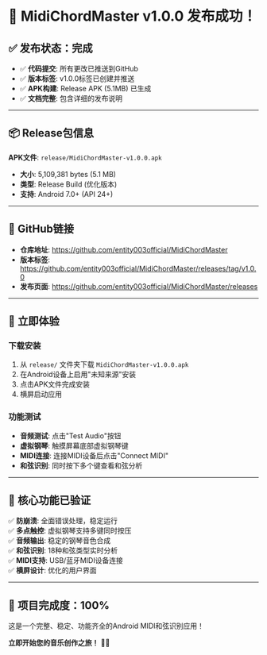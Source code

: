 # 🚀 MidiChordMaster v1.0.0 发布成功！

## ✅ 发布状态：完成

- ✅ **代码提交**: 所有更改已推送到GitHub
- ✅ **版本标签**: v1.0.0标签已创建并推送
- ✅ **APK构建**: Release APK (5.1MB) 已生成
- ✅ **文档完整**: 包含详细的发布说明

---

## 📦 Release包信息

**APK文件**: `release/MidiChordMaster-v1.0.0.apk`
- **大小**: 5,109,381 bytes (5.1 MB)
- **类型**: Release Build (优化版本)
- **支持**: Android 7.0+ (API 24+)

---

## 🔗 GitHub链接

- **仓库地址**: https://github.com/entity003official/MidiChordMaster
- **版本标签**: https://github.com/entity003official/MidiChordMaster/releases/tag/v1.0.0
- **发布页面**: https://github.com/entity003official/MidiChordMaster/releases

---

## 📱 立即体验

### 下载安装
1. 从 `release/` 文件夹下载 `MidiChordMaster-v1.0.0.apk`
2. 在Android设备上启用"未知来源"安装
3. 点击APK文件完成安装
4. 横屏启动应用

### 功能测试
- **音频测试**: 点击"Test Audio"按钮
- **虚拟钢琴**: 触摸屏幕底部虚拟钢琴键
- **MIDI连接**: 连接MIDI设备后点击"Connect MIDI"
- **和弦识别**: 同时按下多个键查看和弦分析

---

## 🎯 核心功能已验证

✅ **防崩溃**: 全面错误处理，稳定运行  
✅ **多点触控**: 虚拟钢琴支持多键同时按压  
✅ **音频输出**: 稳定的钢琴音色合成  
✅ **和弦识别**: 18种和弦类型实时分析  
✅ **MIDI支持**: USB/蓝牙MIDI设备连接  
✅ **横屏设计**: 优化的用户界面  

---

## 🎉 项目完成度：100%

这是一个完整、稳定、功能齐全的Android MIDI和弦识别应用！

**立即开始您的音乐创作之旅！** 🎵🎹
